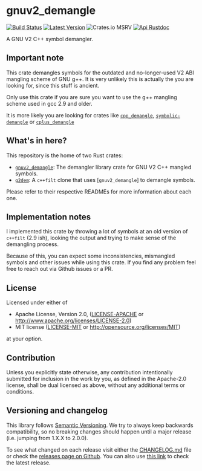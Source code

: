 # gnuv2_demangle

[![Build Status]][actions] [![Latest Version]][crates.io] ![Crates.io MSRV] [![Api Rustdoc]][rustdoc]

[Build Status]: https://img.shields.io/github/actions/workflow/status/Decompollaborate/gnuv2_demangle/build_and_publish_crate.yml
[actions]: https://github.com/Decompollaborate/gnuv2_demangle/actions
[Latest Version]: https://img.shields.io/crates/v/gnuv2_demangle
[crates.io]: https://crates.io/crates/gnuv2_demangle
[Crates.io MSRV]: https://img.shields.io/crates/msrv/gnuv2_demangle
[Api Rustdoc]: https://img.shields.io/badge/api-rustdoc-blue
[rustdoc]: https://docs.rs/gnuv2_demangle

A GNU V2 C++ symbol demangler.

## Important note

This crate demangles symbols for the outdated and no-longer-used V2 ABI
mangling scheme of GNU g++. It is very unlikely this is actually the you are
looking for, since this stuff is ancient.

Only use this crate if you are sure you want to use the g++ mangling scheme
used in gcc 2.9 and older.

It is more likely you are looking for crates like
[`cpp_demangle`](https://crates.io/crates/cpp_demangle),
[`symbolic-demangle`](https://crates.io/crates/symbolic-demangle)
or [`cplus_demangle`](https://crates.io/crates/cplus_demangle)

## What's in here?

This repository is the home of two Rust crates:

- [`gnuv2_demangle`](src/gnuv2_demangle/): The demangler library crate for GNU
  V2 C++ mangled symbols.
- [`g2dem`](src/g2dem/): A `c++filt` clone that uses [`gnuv2_demangle`] to
  demangle symbols.

Please refer to their respective READMEs for more information about each one.

## Implementation notes

I implemented this crate by throwing a lot of symbols at an old version of
`c++filt` (2.9 ish), looking the output and trying to make sense of the
demangling process.

Because of this, you can expect some inconsistencies, mismangled symbols and
other issues while using this crate. If you find any problem feel free to reach
out via Github issues or a PR.

## License

Licensed under either of

- Apache License, Version 2.0, ([LICENSE-APACHE](LICENSE-APACHE) or
  <http://www.apache.org/licenses/LICENSE-2.0>)
- MIT license ([LICENSE-MIT](LICENSE-MIT) or <http://opensource.org/licenses/MIT>)

at your option.

## Contribution

Unless you explicitly state otherwise, any contribution intentionally submitted
for inclusion in the work by you, as defined in the Apache-2.0 license, shall
be dual licensed as above, without any additional terms or conditions.

## Versioning and changelog

This library follows [Semantic Versioning](https://semver.org/spec/v2.0.0.html).
We try to always keep backwards compatibility, so no breaking changes should
happen until a major release (i.e. jumping from 1.X.X to 2.0.0).

To see what changed on each release visit either the
[CHANGELOG.md](https://github.com/Decompollaborate/gnuv2_demangle/blob/main/CHANGELOG.md)
file or check the [releases page on Github](https://github.com/Decompollaborate/gnuv2_demangle/releases).
You can also use [this link](https://github.com/Decompollaborate/gnuv2_demangle/releases/latest)
to check the latest release.

